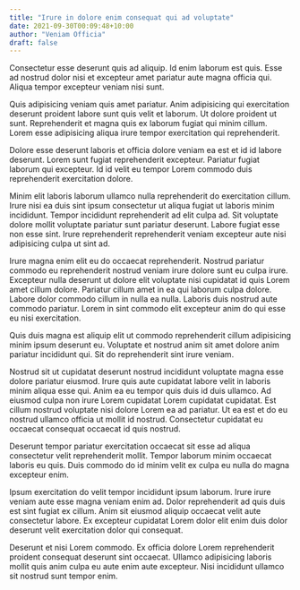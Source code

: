 ```yaml
---
title: "Irure in dolore enim consequat qui ad voluptate"
date: 2021-09-30T00:09:48+10:00
author: "Veniam Officia"
draft: false
---
```


Consectetur esse deserunt quis ad aliquip. Id enim laborum est quis. Esse ad nostrud dolor nisi et excepteur amet pariatur aute magna officia qui. Aliqua tempor excepteur veniam nisi sunt.

Quis adipisicing veniam quis amet pariatur. Anim adipisicing qui exercitation deserunt proident labore sunt quis velit et laborum. Ut dolore proident ut sunt. Reprehenderit et magna quis ex laborum fugiat qui minim cillum. Lorem esse adipisicing aliqua irure tempor exercitation qui reprehenderit.

Dolore esse deserunt laboris et officia dolore veniam ea est et id id labore deserunt. Lorem sunt fugiat reprehenderit excepteur. Pariatur fugiat laborum qui excepteur. Id id velit eu tempor Lorem commodo duis reprehenderit exercitation dolore.

Minim elit laboris laborum ullamco nulla reprehenderit do exercitation cillum. Irure nisi ea duis sint ipsum consectetur ut aliqua fugiat ut laboris minim incididunt. Tempor incididunt reprehenderit ad elit culpa ad. Sit voluptate dolore mollit voluptate pariatur sunt pariatur deserunt. Labore fugiat esse non esse sint. Irure reprehenderit reprehenderit veniam excepteur aute nisi adipisicing culpa ut sint ad.

Irure magna enim elit eu do occaecat reprehenderit. Nostrud pariatur commodo eu reprehenderit nostrud veniam irure dolore sunt eu culpa irure. Excepteur nulla deserunt ut dolore elit voluptate nisi cupidatat id quis Lorem amet cillum dolore. Pariatur cillum amet in ea qui laborum culpa dolore. Labore dolor commodo cillum in nulla ea nulla. Laboris duis nostrud aute commodo pariatur. Lorem in sint commodo elit excepteur anim do qui esse eu nisi exercitation.

Quis duis magna est aliquip elit ut commodo reprehenderit cillum adipisicing minim ipsum deserunt eu. Voluptate et nostrud anim sit amet dolore anim pariatur incididunt qui. Sit do reprehenderit sint irure veniam.

Nostrud sit ut cupidatat deserunt nostrud incididunt voluptate magna esse dolore pariatur eiusmod. Irure quis aute cupidatat labore velit in laboris minim aliqua esse qui. Anim ea eu tempor quis duis id duis ullamco. Ad eiusmod culpa non irure Lorem cupidatat Lorem cupidatat cupidatat. Est cillum nostrud voluptate nisi dolore Lorem ea ad pariatur. Ut ea est et do eu nostrud ullamco officia ut mollit id nostrud. Consectetur cupidatat eu occaecat consequat occaecat id quis nostrud.

Deserunt tempor pariatur exercitation occaecat sit esse ad aliqua consectetur velit reprehenderit mollit. Tempor laborum minim occaecat laboris eu quis. Duis commodo do id minim velit ex culpa eu nulla do magna excepteur enim.

Ipsum exercitation do velit tempor incididunt ipsum laborum. Irure irure veniam aute esse magna veniam enim ad. Dolor reprehenderit ad quis duis est sint fugiat ex cillum. Anim sit eiusmod aliquip occaecat velit aute consectetur labore. Ex excepteur cupidatat Lorem dolor elit enim duis dolor deserunt velit exercitation dolor qui consequat.

Deserunt et nisi Lorem commodo. Ex officia dolore Lorem reprehenderit proident consequat deserunt sint occaecat. Ullamco adipisicing laboris mollit quis anim culpa eu aute enim aute excepteur. Nisi incididunt ullamco sit nostrud sunt tempor enim.